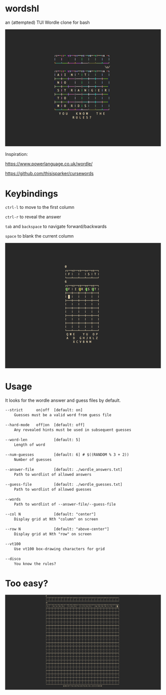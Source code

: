 # wordshl
an (attempted) TUI Wordle clone for bash

![disco](anstw.png)

Inspiration:

https://www.powerlanguage.co.uk/wordle/

https://github.com/thisisparker/cursewords

# Keybindings

`ctrl-l` to move to the first column

`ctrl-r` to reveal the answer 

`tab` and `backspace` to navigate forward/backwards

`space` to blank the current column

![screenshot](first.png)

# Usage

It looks for the wordle answer and guess files by default.

    --strict      on|off  [default: on]
        Guesses must be a valid word from guess file

    --hard-mode   off|on  [default: off]
        Any revealed hints must be used in subsequent guesses

    --word-len            [default: 5]
        Length of word 

    --num-guesses         [default: 6] # $((RANDOM % 3 + 2))
        Number of guesses 

    --answer-file         [default: ./wordle_answers.txt]
        Path to wordlist of allowed answers

    --guess-file          [default: ./wordle_guesses.txt]
        Path to wordlist of allowed guesses

    --words          
        Path to wordlist of --answer-file/--guess-file

    --col N               [default: "center"]
        Display grid at Nth "column" on screen

    --row N               [default: "above-center"]
        Display grid at Nth "row" on screen

    --vt100
        Use vt100 box-drawing characters for grid

    --disco 
        You know the rules?
        
# Too easy?

![tooeasy](herd.png)
